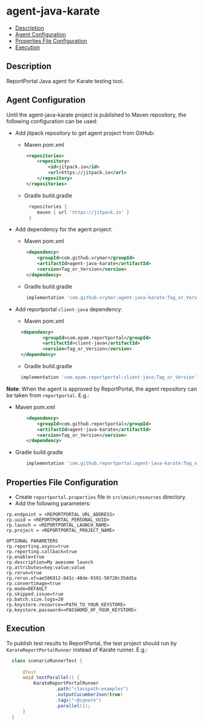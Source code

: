 # agent-java-karate

- [Description](#description)
- [Agent Configuration](#agent-configuration)
- [Properties File Configuration](#properties-file-configuration)
- [Execution](#execution)


## Description
ReportPortal Java agent for Karate testing tool.

## Agent Configuration
Until the agent-java-karate project is published to Maven repository,
the following configuration can be used:

* Add jitpack repository to get agent project from GitHub:
    * Maven pom.xml
    ```xml
        <repositories>
            <repository>
                <id>jitpack.io</id>
                <url>https://jitpack.io</url>
            </repository>
        </repositories>
    ```

    * Gradle build.gradle
    ```groovy
         repositories {                
            maven { url 'https://jitpack.io' }
         }
    ```

* Add dependency for the agent project:
    * Maven pom.xml
    ```xml
        <dependency>
            <groupId>com.github.vrymar</groupId>
            <artifactId>agent-java-karate</artifactId>
            <version>Tag_or_Version</version>
        </dependency>
    ```

    * Gradle build.gradle
    ```groovy
        implementation 'com.github.vrymar:agent-java-karate:Tag_or_Version'
    ```


* Add reportportal `client-java` dependency:
  * Maven pom.xml
  ```xml
    <dependency>
            <groupId>com.epam.reportportal</groupId>
            <artifactId>client-java</artifactId>
            <version>Tag_or_Version</version>
    </dependency>
  ```
  * Gradle build.gradle
  ```groovy
    implementation 'com.epam.reportportal:client-java:Tag_or_Version'
  ```


**Note**: When the agent is approved by ReportPortal, 
the agent repository can be taken from `reportportal`. E.g.: 
* Maven pom.xml
    ```xml
        <dependency>
            <groupId>com.github.reportportal</groupId>
            <artifactId>agent-java-karate</artifactId>
            <version>Tag_or_Version</version>
        </dependency>
    ```

* Gradle build.gradle
   ```groovy
       implementation 'com.github.reportportal:agent-java-karate:Tag_or_Version'
   ```

## Properties File Configuration
* Create `reportportal.properties` file in `src\main\resources` directory.
* Add the following parameters:
```
rp.endpoint = <REPORTPORTAL_URL_ADDRESS>  
rp.uuid = <REPORTPORTAL_PERSONAL_UUID>  
rp.launch = <REPORTPORTAL_LAUNCH_NAME>  
rp.project = <REPORTPORTAL_PROJECT_NAME>  

OPTIONAL PARAMETERS  
rp.reporting.async=true  
rp.reporting.callback=true  
rp.enable=true  
rp.description=My awesome launch  
rp.attributes=key:value;value  
rp.rerun=true  
rp.rerun.of=ae586912-841c-48de-9391-50720c35dd5a  
rp.convertimage=true  
rp.mode=DEFAULT  
rp.skipped.issue=true  
rp.batch.size.logs=20  
rp.keystore.resource=<PATH_TO_YOUR_KEYSTORE>  
rp.keystore.password=<PASSWORD_OF_YOUR_KEYSTORE>  
```

## Execution
To publish test results to ReportPortal, the test project should run by `KarateReportPortalRunner` instead of Karate runner.
E.g.:  

  ```java
    class scenarioRunnerTest {
    
        @Test
        void testParallel() {
            KarateReportPortalRunner
                    .path("classpath:examples")
                    .outputCucumberJson(true)
                    .tags("~@ignore")
                    .parallel(1);
        }
    }
  ```
